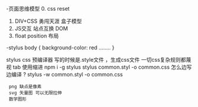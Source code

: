 -页面思维模型
 0. css reset
 1. DIV+CSS 勇闯天涯
    盒子模型
 2. JS交互
    站点互换 DOM
 3. float position 布局

-stylus 
  body {
     background-color: red
     ........
  }

   stylus css 预编译器
   写的时候是.style文件 ，生成css文件
    一切css复杂规则都蔑视
     tab 使用缩进
     npm i -g stylus 
     stylus common.styl -o common.css
     怎么边写边编译 ?
     stylus -w common.styl -o common.css





     png 缺点是像素
     svg 矢量图 可以无限拉伸
     数学图形 
